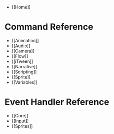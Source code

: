 - [[Home]]

# Command Reference
- [[Animation]]
- [[Audio]]
- [[Camera]]
- [[Flow]]
- [[iTween]]
- [[Narrative]]
- [[Scripting]]
- [[Sprite]]
- [[Variables]]

# Event Handler Reference
- [[Core]]
- [[Input]]
- [[Sprites]]
